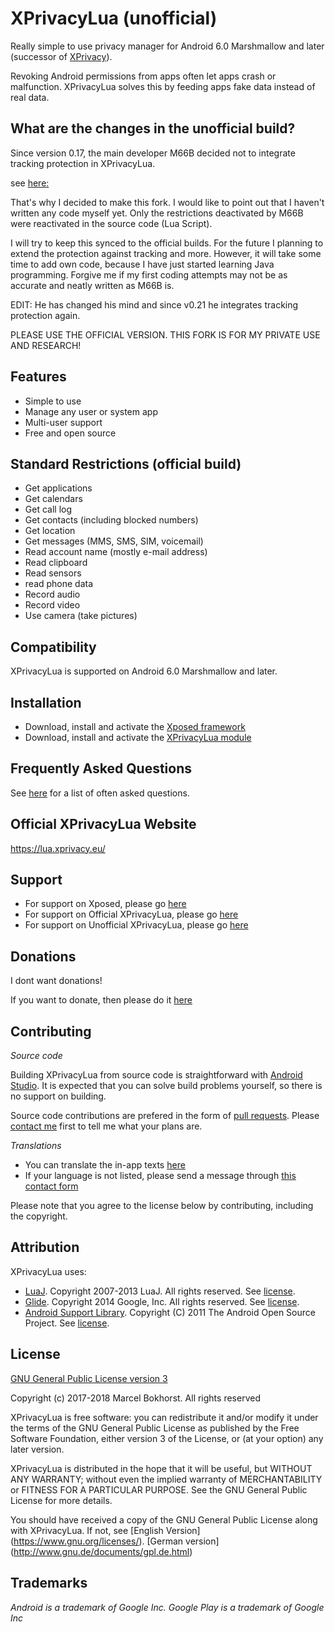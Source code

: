 XPrivacyLua (unofficial)
========================


Really simple to use privacy manager for Android 6.0 Marshmallow and later (successor of [XPrivacy](https://forum.xda-developers.com/xposed/modules/xprivacy-ultimate-android-privacy-app-t2320783"]XPrivacy[/URL])).

Revoking Android permissions from apps often let apps crash or malfunction.
XPrivacyLua solves this by feeding apps fake data instead of real data.


What are the changes in the unofficial build? 
---------------------------------------------

Since version 0.17, the main developer M66B decided not to integrate tracking protection in XPrivacyLua.

see [here:](https://forum.xda-developers.com/showpost.php?p=75160338&postcount=301)

That's why I decided to make this fork. I would like to point out that I haven't written any code myself yet. 
Only the restrictions deactivated by M66B were reactivated in the source code (Lua Script).

I will try to keep this synced to the official builds. For the future I planning to extend the protection against tracking and more. 
However, it will take some time to add own code, because I have just started learning Java programming.
Forgive me if my first coding attempts may not be as accurate and neatly written as M66B is.


EDIT: He has changed his mind and since v0.21 he integrates tracking protection again.

PLEASE USE THE OFFICIAL VERSION. THIS FORK IS FOR MY PRIVATE USE AND RESEARCH!


Features
--------

* Simple to use
* Manage any user or system app
* Multi-user support
* Free and open source

Standard Restrictions (official build)
--------------------------------------

* Get applications
* Get calendars
* Get call log
* Get contacts (including blocked numbers)
* Get location
* Get messages (MMS, SMS, SIM, voicemail)
* Read account name (mostly e-mail address)
* Read clipboard
* Read sensors
* read phone data
* Record audio
* Record video
* Use camera (take pictures)


Compatibility
-------------

XPrivacyLua is supported on Android 6.0 Marshmallow and later.

Installation
------------

* Download, install and activate the [Xposed framework](http://forum.xda-developers.com/xposed)
* Download, install and activate the [XPrivacyLua module](https://github.com/EinsteinXXL/XPrivacyLua/tree/master/binary)

Frequently Asked Questions
--------------------------

See [here](https://github.com/EinsteinXXL/XPrivacyLua/blob/master/FAQ.md) for a list of often asked questions.


Official XPrivacyLua Website
----------------------------

https://lua.xprivacy.eu/


Support
-------

* For support on Xposed, please go [here](http://forum.xda-developers.com/xposed)
* For support on Official XPrivacyLua, please go [here](https://forum.xda-developers.com/xposed/modules/xprivacylua6-0-android-privacy-manager-t3730663)
* For support on Unofficial XPrivacyLua, please go [here](https://forum.xda-developers.com/xposed/modules/unofficial-xprivacylua-mod-android-t3734672)

Donations
---------

I dont want donations!

If you want to donate, then please do it [here](https://lua.xprivacy.eu/)


Contributing
------------

*Source code*

Building XPrivacyLua from source code is straightforward with [Android Studio](http://developer.android.com/sdk/).
It is expected that you can solve build problems yourself, so there is no support on building.

Source code contributions are prefered in the form of [pull requests](https://help.github.com/articles/creating-a-pull-request/).
Please [contact me](https://contact.faircode.eu/) first to tell me what your plans are.

*Translations*

* You can translate the in-app texts [here](https://crowdin.com/project/xprivacylua/)
* If your language is not listed, please send a message through [this contact form](https://contact.faircode.eu/)

Please note that you agree to the license below by contributing, including the copyright.

Attribution
-----------

XPrivacyLua uses:

* [LuaJ](https://sourceforge.net/projects/luaj/). Copyright 2007-2013 LuaJ. All rights reserved. See [license](http://luaj.sourceforge.net/license.txt).
* [Glide](https://bumptech.github.io/glide/). Copyright 2014 Google, Inc. All rights reserved. See [license](https://raw.githubusercontent.com/bumptech/glide/master/LICENSE).
* [Android Support Library](https://developer.android.com/tools/support-library/). Copyright (C) 2011 The Android Open Source Project. See [license](https://android.googlesource.com/platform/frameworks/support/+/master/LICENSE.txt).

License
-------

[GNU General Public License version 3](https://www.gnu.org/licenses/gpl.txt)

Copyright (c) 2017-2018 Marcel Bokhorst. All rights reserved

XPrivacyLua is free software: you can redistribute it and/or modify
it under the terms of the GNU General Public License as published by
the Free Software Foundation, either version 3 of the License, or
(at your option) any later version.

XPrivacyLua is distributed in the hope that it will be useful,
but WITHOUT ANY WARRANTY; without even the implied warranty of
MERCHANTABILITY or FITNESS FOR A PARTICULAR PURPOSE.  See the
GNU General Public License for more details.

You should have received a copy of the GNU General Public License
along with XPrivacyLua. If not, see [English Version] (https://www.gnu.org/licenses/).
                                    [German version] (http://www.gnu.de/documents/gpl.de.html)
									
									
Trademarks
----------

*Android is a trademark of Google Inc. Google Play is a trademark of Google Inc*
